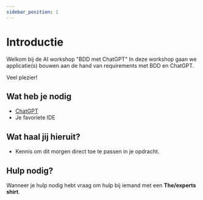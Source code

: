 ```yaml
---
sidebar_position: 1
---
```


# Introductie
Welkom bij de AI workshop "BDD met ChatGPT" In deze workshop gaan we applicatie(s) bouwen aan de hand van requirements met BDD en ChatGPT.

Veel plezier!

## Wat heb je nodig
- [ChatGPT](https://chat.openai.com/auth/login)
- Je favoriete IDE

## Wat haal jij hieruit?
- Kennis om dit morgen direct toe te passen in je opdracht.

## Hulp nodig?
Wanneer je hulp nodig hebt vraag om hulp bij iemand met een **The/experts shirt**. 
